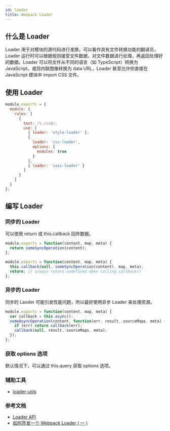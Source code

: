 ```yaml
---
id: loader
title: Webpack Loader
---
```


## 什么是 Loader

Loader 用于对模块的源代码进行准换，可以看作具有文件转换功能的翻译员，Loader 运行时可以根据规则接受文件数据，对文件数据进行处理，再返回处理好的数据。Loader 可以将文件从不同的语言（如 TypeScript）转换为 JavaScript，或将内联图像转换为 data URL，Loader 甚至允许你直接在 JavaScript 模块中 import CSS 文件。

## 使用 Loader

```js
module.exports = {
  module: {
    rules: [
      {
        test: /\.css$/,
        use: [
          { loader: 'style-loader' },
          {
            loader: 'css-loader',
            options: {
              modules: true
            }
          },
          { loader: 'sass-loader' }
        ]
      }
    ]
  }
};
```

## 编写 Loader

### 同步的 Loader

可以使用 return 或 this.callback 回传数据。

```js
module.exports = function(content, map, meta) {
  return someSyncOperation(content);
};

module.exports = function(content, map, meta) {
  this.callback(null, someSyncOperation(content), map, meta);
  return; // always return undefined when calling callback()
};
```

### 异步的 Loader

同步的 Laoder 可能引发性能问题，所以最好使用异步 Loader 来处理资源。

```js
module.exports = function(content, map, meta) {
  var callback = this.async();
  someAsyncOperation(content, function(err, result, sourceMaps, meta) {
    if (err) return callback(err);
    callback(null, result, sourceMaps, meta);
  });
};
```

### 获取 options 选项

默认情况下，可以通过 this.query 获取 options 选项。

### 辅助工具

- [loader-utils](https://github.com/webpack/loader-utils#getoptions)

### 参考文档

- [Loader API](https://webpack.js.org/api/loaders/)
- [如何开发一个 Webpack Loader ( 一 )](http://www.alloyteam.com/2016/01/webpack-loader-1/)